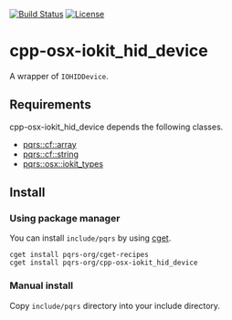 [![Build Status](https://github.com/pqrs-org/cpp-osx-iokit_hid_device/workflows/CI/badge.svg)](https://github.com/pqrs-org/cpp-osx-iokit_hid_device/actions)
[![License](https://img.shields.io/badge/license-Boost%20Software%20License-blue.svg)](https://github.com/pqrs-org/cpp-osx-iokit_hid_device/blob/master/LICENSE.md)

# cpp-osx-iokit_hid_device

A wrapper of `IOHIDDevice`.

## Requirements

cpp-osx-iokit_hid_device depends the following classes.

- [pqrs::cf::array](https://github.com/pqrs-org/cpp-cf-array)
- [pqrs::cf::string](https://github.com/pqrs-org/cpp-cf-string)
- [pqrs::osx::iokit_types](https://github.com/pqrs-org/cpp-osx-iokit_types)

## Install

### Using package manager

You can install `include/pqrs` by using [cget](https://github.com/pfultz2/cget).

```shell
cget install pqrs-org/cget-recipes
cget install pqrs-org/cpp-osx-iokit_hid_device
```

### Manual install

Copy `include/pqrs` directory into your include directory.
